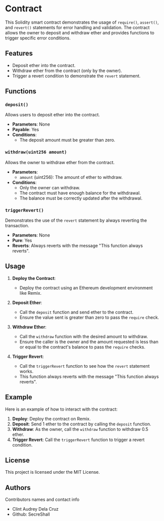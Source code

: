 # Contract

This Solidity smart contract demonstrates the usage of `require()`, `assert()`, and `revert()` statements for error handling and validation. The contract allows the owner to deposit and withdraw ether and provides functions to trigger specific error conditions.

## Features

- Deposit ether into the contract.
- Withdraw ether from the contract (only by the owner).
- Trigger a revert condition to demonstrate the `revert` statement.

## Functions

### `deposit()`

Allows users to deposit ether into the contract.

- **Parameters**: None
- **Payable**: Yes
- **Conditions**:
  - The deposit amount must be greater than zero.

### `withdraw(uint256 amount)`

Allows the owner to withdraw ether from the contract.

- **Parameters**:
  - `amount` (uint256): The amount of ether to withdraw.
- **Conditions**:
  - Only the owner can withdraw.
  - The contract must have enough balance for the withdrawal.
  - The balance must be correctly updated after the withdrawal.

### `triggerRevert()`

Demonstrates the use of the `revert` statement by always reverting the transaction.

- **Parameters**: None
- **Pure**: Yes
- **Reverts**: Always reverts with the message "This function always reverts".

## Usage

1. **Deploy the Contract**:
   - Deploy the contract using an Ethereum development environment like Remix.

2. **Deposit Ether**:
   - Call the `deposit` function and send ether to the contract.
   - Ensure the value sent is greater than zero to pass the `require` check.

3. **Withdraw Ether**:
   - Call the `withdraw` function with the desired amount to withdraw.
   - Ensure the caller is the owner and the amount requested is less than or equal to the contract's balance to pass the `require` checks.

4. **Trigger Revert**:
   - Call the `triggerRevert` function to see how the `revert` statement works.
   - This function always reverts with the message "This function always reverts".

## Example

Here is an example of how to interact with the contract:

1. **Deploy**: Deploy the contract on Remix.
2. **Deposit**: Send 1 ether to the contract by calling the `deposit` function.
3. **Withdraw**: As the owner, call the `withdraw` function to withdraw 0.5 ether.
4. **Trigger Revert**: Call the `triggerRevert` function to trigger a revert condition.

## License

This project is licensed under the MIT License.


## Authors

Contributors names and contact info

- Clint Audrey Dela Cruz
- Github: SecreShall
